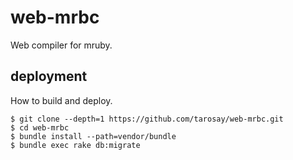 # web-mrbc

Web compiler for mruby.

## deployment

How to build and deploy.

```
$ git clone --depth=1 https://github.com/tarosay/web-mrbc.git
$ cd web-mrbc
$ bundle install --path=vendor/bundle
$ bundle exec rake db:migrate
```
